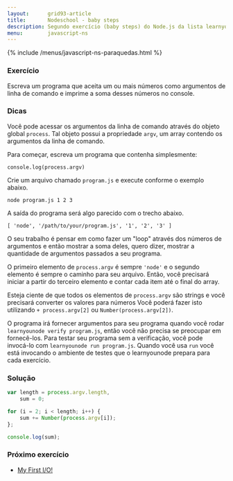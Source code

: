 ```yaml
---
layout:      grid93-article
title:       Nodeschool - baby steps
description: Segundo exercício (baby steps) do Node.js da lista learnyounode da Nodeschool
menu:        javascript-ns
---
```


{% include /menus/javascript-ns-paraquedas.html %}


### Exercício

Escreva um programa que aceita um ou mais números como argumentos de linha de comando e imprime a soma desses números
no console.


### Dicas

Você pode acessar os argumentos da linha de comando através do objeto global `process`. Tal objeto possui a propriedade
`argv`, um array contendo os argumentos da linha de comando.

Para começar, escreva um programa que contenha simplesmente:

    console.log(process.argv)

Crie um arquivo chamado `program.js` e execute conforme o exemplo abaixo.

    node program.js 1 2 3

A saída do programa será algo parecido com o trecho abaixo.

    [ 'node', '/path/to/your/program.js', '1', '2', '3' ]

O seu trabalho é pensar em como fazer um "loop" através dos números de argumentos e então mostrar a soma deles, quero
dizer, mostrar a quantidade de argumentos passados a seu programa.

O primeiro elemento de `process.argv` é sempre `'node'` e o segundo elemento é sempre o caminho para seu arquivo.
Então, você precisará iniciar a partir do terceiro elemento e contar cada item até o final do array.

Esteja ciente de que todos os elementos de `process.argv` são strings e você precisará converter os valores para números
Você poderá fazer isto utilizando `+ process.argv[2]` ou `Number(process.argv[2])`.

O programa irá fornecer argumentos para seu programa quando você rodar `learnyounode verify program.js`, então você não
precisa se preocupar em fornecê-los. Para testar seu programa sem a verificação, você pode invocá-lo com 
`learnyounode run program.js`. Quando você usa `run` você está invocando o ambiente de testes que o learnyounode prepara
para cada exercício.



### Solução

```javascript
var length = process.argv.length,
    sum = 0;

for (i = 2; i < length; i++) {
    sum += Number(process.argv[i]);
};

console.log(sum);
```


### Próximo exercício

- [My First I/O!](/javascript/node.js/ns-02-baby-steps/)